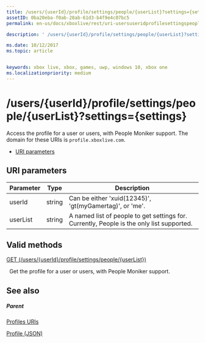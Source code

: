 ```yaml
---
title: /users/{userId}/profile/settings/people/{userList}?settings={settings}
assetID: 0ba20eba-f0ab-28ab-61d3-b4f9e4c07bc5
permalink: en-us/docs/xboxlive/rest/uri-usersuseridprofilesettingspeopleuserlist.html

description: ' /users/{userId}/profile/settings/people/{userList}?settings={settings}'

ms.date: 10/12/2017
ms.topic: article


keywords: xbox live, xbox, games, uwp, windows 10, xbox one
ms.localizationpriority: medium
---
```



# /users/{userId}/profile/settings/people/{userList}?settings={settings}
Access the profile for a user or users, with People Moniker support. 
The domain for these URIs is `profile.xboxlive.com`.
 
  * [URI parameters](#ID4EV)
 
<a id="ID4EV"></a>

 
## URI parameters
 
| Parameter| Type| Description| 
| --- | --- | --- | 
| userId| string| Can be either 'xuid(12345)', 'gt(myGamertag)', or 'me'.| 
| userList| string| A named list of people to get settings for. Currently, People is the only list supported.| 
  
<a id="ID4E1B"></a>

 
## Valid methods

[GET (/users/{userId}/profile/settings/people/{userList})](uri-usersuseridprofilesettingspeopleuserlistget.md)

&nbsp;&nbsp;Get the profile for a user or users, with People Moniker support.
 
<a id="ID4EEC"></a>

 
## See also
 
<a id="ID4EGC"></a>

 
##### Parent 

[Profiles URIs](atoc-reference-profiles.md)

 [Profile (JSON)](../../json/json-profile.md)

   